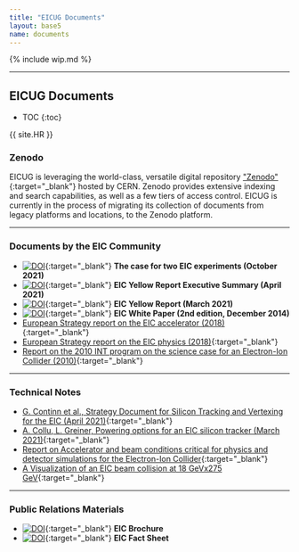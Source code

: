 ```yaml
---
title: "EICUG Documents"
layout: base5
name: documents
---
```


{% include wip.md %}

---
<h2>EICUG Documents</h2>

* TOC
{:toc}

{{ site.HR }}

### Zenodo

EICUG is leveraging the world-class, versatile digital repository ["Zenodo"](https://zenodo.org/communities/eicug/){:target="_blank"} hosted by CERN.
Zenodo provides extensive indexing and search capabilities, as well as a few tiers of access control. EICUG is currently in the process of migrating
its collection of documents from legacy platforms and locations, to the Zenodo platform.

---

### Documents by the EIC Community

* [![DOI](https://zenodo.org/badge/DOI/10.5281/zenodo.6422182.svg)](https://doi.org/10.5281/zenodo.6422182){:target="_blank"} __The case for two EIC experiments (October 2021)__
* [![DOI](https://zenodo.org/badge/DOI/10.5281/zenodo.6422198.svg)](https://doi.org/10.5281/zenodo.6422198){:target="_blank"} __EIC Yellow Report Executive Summary (April 2021)__
* [![DOI](https://zenodo.org/badge/DOI/10.5281/zenodo.6423305.svg)](https://doi.org/10.5281/zenodo.6423305){:target="_blank"} __EIC Yellow Report (March 2021)__
* [![DOI](https://zenodo.org/badge/DOI/10.5281/zenodo.6423359.svg)](https://doi.org/10.5281/zenodo.6423359){:target="_blank"} __EIC White Paper (2nd edition, December 2014)__
* [European Strategy report on the EIC accelerator (2018)](http://www.eicug.org/web/sites/default/files/EIC-Acc-European-update-r20.pdf){:target="_blank"}
* [European Strategy report on the EIC physics (2018)](http://www.eicug.org/web/sites/default/files/EICdocumentforESPPU.pdf){:target="_blank"}
* [Report on the 2010 INT program on the science case for an Electron-Ion Collider (2010)](https://arxiv.org/pdf/1108.1713){:target="_blank"}

---


### Technical Notes

* [G. Continn et al., Strategy Document for Silicon Tracking and Vertexing for the EIC (April 2021)](https://www.eicug.org/web/sites/default/files/2021_04_26_silicon_tracking_strategy.pdf){:target="_blank"}
* [A. Collu, L. Greiner, Powering options for an EIC silicon tracker (March 2021)](https://www.eicug.org/web/sites/default/files/Powering-options-for-an-EIC-silicon-tracker.pdf){:target="_blank"}
* [Report on Accelerator and beam conditions critical for physics and detector simulations for the Electron-Ion Collider](http://www.eicug.org/web/sites/default/files/Accelerator_and_beam_conditions_critical_for_EIC_simulations.pdf){:target="_blank"}
* [A Visualization of an EIC beam collision at 18 GeVx275 GeV](https://www.dropbox.com/s/g7t06wlk34frpn8/ep-18x275-Tab3p3.mp4){:target="_blank"}

---


### Public Relations Materials
* [![DOI](https://zenodo.org/badge/DOI/10.5281/zenodo.6392196.svg)](https://doi.org/10.5281/zenodo.6392196){:target="_blank"} __EIC Brochure__
* [![DOI](https://zenodo.org/badge/DOI/10.5281/zenodo.6392213.svg)](https://doi.org/10.5281/zenodo.6392213){:target="_blank"} __EIC Fact Sheet__



